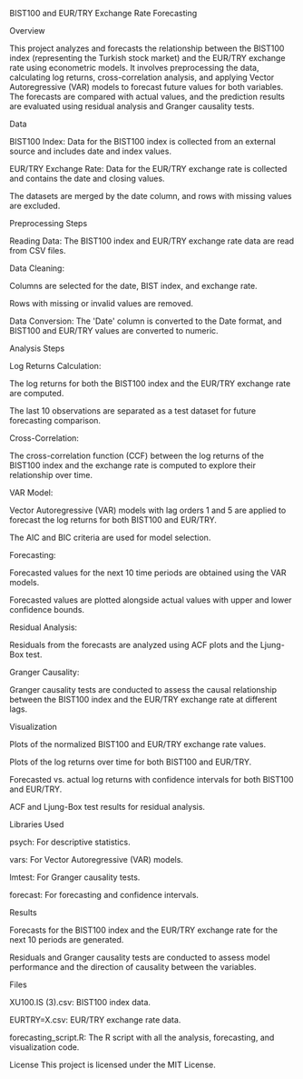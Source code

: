 BIST100 and EUR/TRY Exchange Rate Forecasting

Overview

This project analyzes and forecasts the relationship between the BIST100 index (representing the Turkish stock market) and the EUR/TRY exchange rate using econometric models. It involves preprocessing the data, calculating log returns, cross-correlation analysis, and applying Vector Autoregressive (VAR) models to forecast future values for both variables. The forecasts are compared with actual values, and the prediction results are evaluated using residual analysis and Granger causality tests.

Data

BIST100 Index: Data for the BIST100 index is collected from an external source and includes date and index values.

EUR/TRY Exchange Rate: Data for the EUR/TRY exchange rate is collected and contains the date and closing values.

The datasets are merged by the date column, and rows with missing values are excluded.

Preprocessing Steps

Reading Data: The BIST100 index and EUR/TRY exchange rate data are read from CSV files.

Data Cleaning:

Columns are selected for the date, BIST index, and exchange rate.

Rows with missing or invalid values are removed.

Data Conversion: The 'Date' column is converted to the Date format, and BIST100 and EUR/TRY values are converted to numeric.

Analysis Steps

Log Returns Calculation:

The log returns for both the BIST100 index and the EUR/TRY exchange rate are computed.

The last 10 observations are separated as a test dataset for future forecasting comparison.

Cross-Correlation:

The cross-correlation function (CCF) between the log returns of the BIST100 index and the exchange rate is computed to explore their relationship over time.

VAR Model:

Vector Autoregressive (VAR) models with lag orders 1 and 5 are applied to forecast the log returns for both BIST100 and EUR/TRY.

The AIC and BIC criteria are used for model selection.

Forecasting:

Forecasted values for the next 10 time periods are obtained using the VAR models.

Forecasted values are plotted alongside actual values with upper and lower confidence bounds.

Residual Analysis:

Residuals from the forecasts are analyzed using ACF plots and the Ljung-Box test.

Granger Causality:

Granger causality tests are conducted to assess the causal relationship between the BIST100 index and the EUR/TRY exchange rate at different lags.

Visualization

Plots of the normalized BIST100 and EUR/TRY exchange rate values.

Plots of the log returns over time for both BIST100 and EUR/TRY.

Forecasted vs. actual log returns with confidence intervals for both BIST100 and EUR/TRY.

ACF and Ljung-Box test results for residual analysis.

Libraries Used

psych: For descriptive statistics.

vars: For Vector Autoregressive (VAR) models.

lmtest: For Granger causality tests.

forecast: For forecasting and confidence intervals.

Results

Forecasts for the BIST100 index and the EUR/TRY exchange rate for the next 10 periods are generated.

Residuals and Granger causality tests are conducted to assess model performance and the direction of causality between the variables.

Files

XU100.IS (3).csv: BIST100 index data.

EURTRY=X.csv: EUR/TRY exchange rate data.

forecasting_script.R: The R script with all the analysis, forecasting, and visualization code.

License
This project is licensed under the MIT License.
